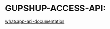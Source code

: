 # GUPSHUP-ACCESS-API:

[whatsapp-api-documentation](https://www.gupshup.io/developer/docs/bot-platform/guide/whatsapp-api-documentation)
